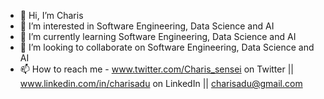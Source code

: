 - 👋 Hi, I’m Charis
- 👀 I’m interested in Software Engineering, Data Science and AI
- 🌱 I’m currently learning Software Engineering, Data Science and AI
- 💞️ I’m looking to collaborate on Software Engineering, Data Science and AI
- 📫 How to reach me - www.twitter.com/Charis_sensei on Twitter || www.linkedin.com/in/charisadu on LinkedIn || charisadu@gmail.com 

<!---
Charis04/Charis04 is a ✨ special ✨ repository because its `README.md` (this file) appears on your GitHub profile.
You can click the Preview link to take a look at your changes.
--->
